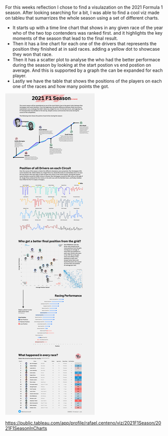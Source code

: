 For this weeks reflection I chose to find a visulazation on the 2021 Formula 1 season. After looking searching for a bit, I was able to find a cool viz made on tableu that sumarrizes the whole season using a set of different charts. 
- It starts up with a time line chart that shows in any given race of the year who of the two top contenders was ranked first. and it highlights the key moments of the season that lead to the final result. 
- Then it has a line chart for each one of the drivers that represents the position they finished at in said races. adding a yellow dot to showcase they won that race. 
- Then it has a scatter plot to analyse the who had the better performace during the season by looking at the start postion vs end postion on average. And this is supported by a graph the can be expanded for each player. 
- Lastly we have the table that shows the positions of the players on each one of the races and how many points the got. 

![plot](./f1.png)

https://public.tableau.com/app/profile/rafael.centeno/viz/2021F1Season/2021F1SeasonInCharts


